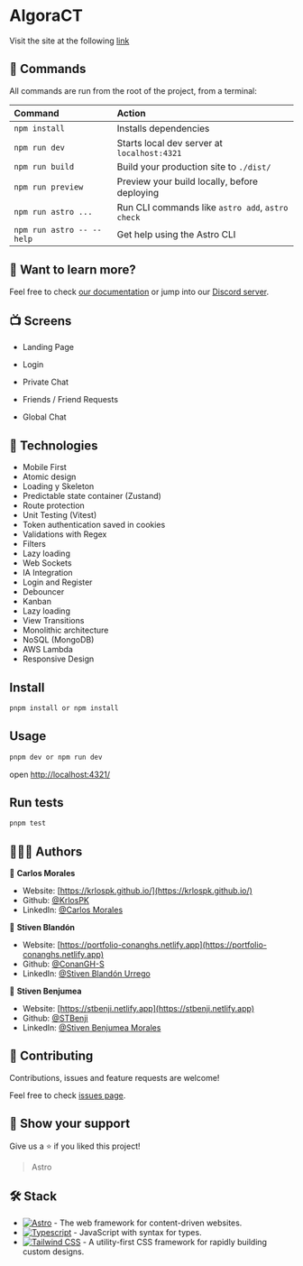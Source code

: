 # AlgoraCT

Visit the site at the following [link](https://algora-ct.vercel.app)

## 🧞 Commands

All commands are run from the root of the project, from a terminal:

| Command                   | Action                                           |
| :------------------------ | :----------------------------------------------- |
| `npm install`             | Installs dependencies                            |
| `npm run dev`             | Starts local dev server at `localhost:4321`      |
| `npm run build`           | Build your production site to `./dist/`          |
| `npm run preview`         | Preview your build locally, before deploying     |
| `npm run astro ...`       | Run CLI commands like `astro add`, `astro check` |
| `npm run astro -- --help` | Get help using the Astro CLI                     |

## 👀 Want to learn more?

Feel free to check [our documentation](https://docs.astro.build) or jump into our [Discord server](https://astro.build/chat).

## 📺 Screens

- Landing Page
- Login
- Private Chat
- Friends / Friend Requests

- Global Chat

## 🚀 Technologies

- Mobile First
- Atomic design
- Loading y Skeleton
- Predictable state container (Zustand)
- Route protection
- Unit Testing (Vitest)
- Token authentication saved in cookies
- Validations with Regex
- Filters
- Lazy loading
- Web Sockets
- IA Integration
- Login and Register
- Debouncer
- Kanban
- Lazy loading
- View Transitions
- Monolithic architecture
- NoSQL (MongoDB)
- AWS Lambda
- Responsive Design

## Install

```sh
pnpm install or npm install
```

## Usage

```sh
pnpm dev or npm run dev
```

open [http://localhost:4321/](http://localhost:4321/)

## Run tests

```sh
pnpm test
```

## 👨🏻‍💻 Authors

👤 **Carlos Morales**

- Website: [https://krlospk.github.io/](https://krlospk.github.io/)
- Github: [@KrlosPK](https://github.com/KrlosPK)
- LinkedIn: [@Carlos Morales](https://linkedin.com/in/krlos-morales/)

👤 **Stiven Blandón**

- Website: [https://portfolio-conanghs.netlify.app](https://portfolio-conanghs.netlify.app)
- Github: [@ConanGH-S](https://github.com/ConanGH-S)
- LinkedIn: [@Stiven Blandón Urrego](https://www.linkedin.com/in/blandons02/)

👤 **Stiven Benjumea**

- Website: [https://stbenji.netlify.app](https://stbenji.netlify.app)
- Github: [@STBenji](https://github.com/STBenji)
- LinkedIn: [@Stiven Benjumea Morales](https://www.linkedin.com/in/stivenbm/)

## 🤝 Contributing

Contributions, issues and feature requests are welcome!

Feel free to check [issues page](https://github.com/KrlosPK/algora-ct/issues).

## 💖 Show your support

Give us a ⭐️ if you liked this project!

> Astro

## 🛠️ Stack

- [![Astro][astro-badge]][astro-url] - The web framework for content-driven websites.
- [![Typescript][typescript-badge]][typescript-url] - JavaScript with syntax for types.
- [![Tailwind CSS][tailwind-badge]][tailwind-url] - A utility-first CSS framework for rapidly building custom designs.

[astro-url]: https://astro.build/
[typescript-url]: https://www.typescriptlang.org/
[tailwind-url]: https://tailwindcss.com/
[astro-badge]: https://img.shields.io/badge/Astro-fff?style=for-the-badge&logo=astro&logoColor=bd303a&color=352563
[typescript-badge]: https://img.shields.io/badge/Typescript-007ACC?style=for-the-badge&logo=typescript&logoColor=white&color=blue
[tailwind-badge]: https://img.shields.io/badge/Tailwind-ffffff?style=for-the-badge&logo=tailwindcss&logoColor=38bdf8

